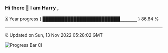 ### Hi there 👋 I am Harry , 

⏳ Year progress { █████████████████████████▁▁▁▁▁ } 86.64 %

---

⏰ Updated on Sun, 13 Nov 2022 05:28:02 GMT

![Progress Bar CI](https://github.com/duykhang68/duykhang68/workflows/Progress%20Bar%20CI/badge.svg)
